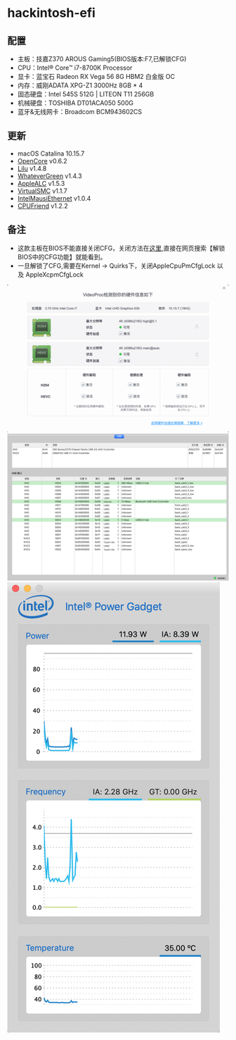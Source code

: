 # hackintosh-efi

## 配置
+ 主板：技嘉Z370 AROUS Gaming5(BIOS版本:F7,已解锁CFG)
+ CPU：Intel® Core™ i7-8700K Processor
+ 显卡：蓝宝石 Radeon RX Vega 56 8G HBM2 白金版 OC
+ 内存：威刚ADATA XPG-Z1 3000Hz 8GB * 4
+ 固态硬盘：Intel 545S 512G | LITEON T11 256GB
+ 机械硬盘：TOSHIBA DT01ACA050 500G
+ 蓝牙&无线网卡：Broadcom BCM943602CS

## 更新
+ macOS Catalina 10.15.7
+ [OpenCore](https://github.com/acidanthera/OpenCorePkg/releases) v0.6.2
+ [Lilu](https://github.com/acidanthera/Lilu/releases) v1.4.8
+ [WhateverGreen](https://github.com/acidanthera/WhateverGreen/releases) v1.4.3
+ [AppleALC](https://github.com/acidanthera/AppleALC/releases) v1.5.3
+ [VirtualSMC](https://github.com/acidanthera/VirtualSMC/releases) v1.1.7
+ [IntelMausiEthernet](https://github.com/acidanthera/IntelMausi/release) v1.0.4
+ [CPUFriend](https://github.com/acidanthera/CPUFriend/releases) v1.2.2

## 备注
+ 这款主板在BIOS不能直接关闭CFG，关闭方法在[这里](https://blog.xjn819.com),直接在网页搜索【解锁BIOS中的CFG功能】就能看到。
+ 一旦解锁了CFG,需要在Kernel -> Quirks下，关闭AppleCpuPmCfgLock 以及 AppleXcpmCfgLock

![硬件解码](./snapshot/VideoProc.png)
![USB定制](./snapshot/usb.png)
![变频](./snapshot/pw.png)
